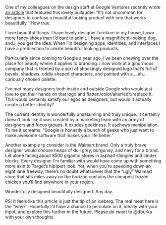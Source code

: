 

One of my colleagues on the design staff at Google Ventures recently wrote [an
article](http://gigaom.com/2013/04/14/why-good-storytelling-helps-you-design-great-products/) that featured
this lovely pullquote: “It’s not uncommon for designers to confuse a beautiful looking product with one
that works beautifully.” How true.

I love beautiful things. I have lovely designer furniture in my house, I own more [fancy
shoes](http://www.onelovephoto.com/blog/wp-content/uploads/2012/09/Sharon_Daniel_0063.jpg) than I’d care to
admit, I have a [magnificent-looking dog](http://www.flickr.com/search/?w=99826418@N00&q=ursula), and… you
get the idea. When I’m designing apps, identities, and interfaces I have a predilection to create beautiful
looking products.

Particularly since coming to Google a year ago, I’ve been chewing over the place for beauty where it applies
to branding. I now work at a ginormous company that is fronted by a sort of shockingly designed logo that’s
full of bevels, shadows, oddly shaped characters, and painted with a… uh… curiously chosen palette.

I’ve met many designers both inside and outside Google who would just love to get their hands on that logo
and flatten/color/alter/edit/replace it. This would certainly satisfy our egos as designers, but would it
actually create a better identity?

The current identity is wonderfully unassuming and truly unique. It certainly doesn’t look like it was
created by a marketing team with an army of designers and focus groups. It exudes geekiness. It eschews
manipulation. To me it screams: “Google is honestly a bunch of geeks who just want to make awesome software
that makes your life better.”

Another example to consider is the Walmart brand. Only a truly brave designer would choose heaps of dull grey,
burgundy, and navy for a brand. Let alone facing about 8500 gigantic stores in asphalt shingles and cinder
blocks. Every designer I’m familiar with would have come up with something more akin to Target’s hip(per)
look. Yet, when you’re speeding down an eight lane freeway, there’s no doubt whatsoever that the
“ugly” Walmart store that sits miles away on the horizon contains the cheapest frozen chicken you’ll
find anywhere in your region.

Wonderfully designed  beautifully designed. Any day.

PS: It feels like this article is just the tip of an iceberg. The real meat here is the “why?”. Hopefully
I’ll have a chance to percolate on it, ideally with your input, and explore this further in the future.
Please do tweet to @dburka with your own thoughts.